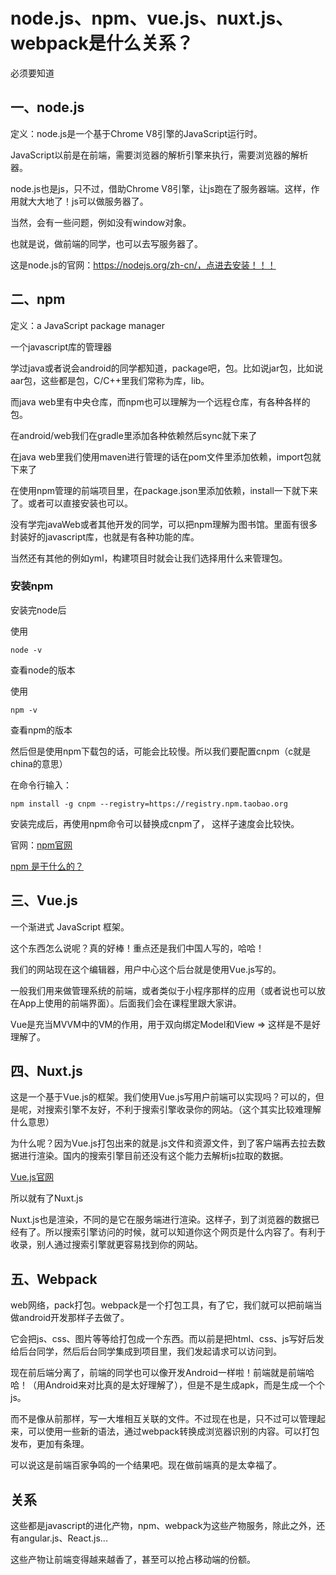 # node.js、npm、vue.js、nuxt.js、webpack是什么关系？

必须要知道

## 一、node.js

定义：node.js是一个基于Chrome V8引擎的JavaScript运行时。

JavaScript以前是在前端，需要浏览器的解析引擎来执行，需要浏览器的解析器。

node.js也是js，只不过，借助Chrome V8引擎，让js跑在了服务器端。这样，作用就大大地了！js可以做服务器了。

当然，会有一些问题，例如没有window对象。

也就是说，做前端的同学，也可以去写服务器了。

这是node.js的官网：https://nodejs.org/zh-cn/，点进去安装！！！

## 二、npm

定义：a JavaScript package manager

一个javascript库的管理器

学过java或者说会android的同学都知道，package吧，包。比如说jar包，比如说aar包，这些都是包，C/C++里我们常称为库，lib。

而java web里有中央仓库，而npm也可以理解为一个远程仓库，有各种各样的包。

在android/web我们在gradle里添加各种依赖然后sync就下来了

在java web里我们使用maven进行管理的话在pom文件里添加依赖，import包就下来了

在使用npm管理的前端项目里，在package.json里添加依赖，install一下就下来了。或者可以直接安装也可以。

没有学完javaWeb或者其他开发的同学，可以把npm理解为图书馆。里面有很多封装好的javascript库，也就是有各种功能的库。

当然还有其他的例如yml，构建项目时就会让我们选择用什么来管理包。

### 安装npm

安装完node后

使用

```shell
node -v 
```

查看node的版本

使用

```shell
npm -v
```

查看npm的版本

然后但是使用npm下载包的话，可能会比较慢。所以我们要配置cnpm（c就是china的意思）

在命令行输入：

```shell
npm install -g cnpm --registry=https://registry.npm.taobao.org
```

安装完成后，再使用npm命令可以替换成cnpm了， 这样子速度会比较快。

官网：[npm官网](https://www.npmjs.com/package/npm)

[npm 是干什么的？](https://zhuanlan.zhihu.com/p/24357770)

## 三、Vue.js

一个渐进式 JavaScript 框架。

这个东西怎么说呢？真的好棒！重点还是我们中国人写的，哈哈！

我们的网站现在这个编辑器，用户中心这个后台就是使用Vue.js写的。

一般我们用来做管理系统的前端，或者类似于小程序那样的应用（或者说也可以放在App上使用的前端界面）。后面我们会在课程里跟大家讲。

Vue是充当MVVM中的VM的作用，用于双向绑定Model和View => 这样是不是好理解了。

## 四、Nuxt.js

这是一个基于Vue.js的框架。我们使用Vue.js写用户前端可以实现吗？可以的，但是呢，对搜索引擎不友好，不利于搜索引擎收录你的网站。（这个其实比较难理解什么意思）

为什么呢？因为Vue.js打包出来的就是.js文件和资源文件，到了客户端再去拉去数据进行渲染。国内的搜索引擎目前还没有这个能力去解析js拉取的数据。

[Vue.js官网](https://cn.vuejs.org/)

所以就有了Nuxt.js

Nuxt.js也是渲染，不同的是它在服务端进行渲染。这样子，到了浏览器的数据已经有了。所以搜索引擎访问的时候，就可以知道你这个网页是什么内容了。有利于收录，别人通过搜索引擎就更容易找到你的网站。

## 五、Webpack

web网络，pack打包。webpack是一个打包工具，有了它，我们就可以把前端当做android开发那样子去做了。

它会把js、css、图片等等给打包成一个东西。而以前是把html、css、js写好后发给后台同学，然后后台同学集成到项目里，我们发起请求可以访问到。

现在前后端分离了，前端的同学也可以像开发Android一样啦！前端就是前端哈哈！（用Android来对比真的是太好理解了），但是不是生成apk，而是生成一个个js。

而不是像从前那样，写一大堆相互关联的文件。不过现在也是，只不过可以管理起来，可以使用一些新的语法，通过webpack转换成浏览器识别的内容。可以打包发布，更加有条理。

可以说这是前端百家争鸣的一个结果吧。现在做前端真的是太幸福了。

## 关系

这些都是javascript的进化产物，npm、webpack为这些产物服务，除此之外，还有angular.js、React.js...

这些产物让前端变得越来越香了，甚至可以抢占移动端的份额。